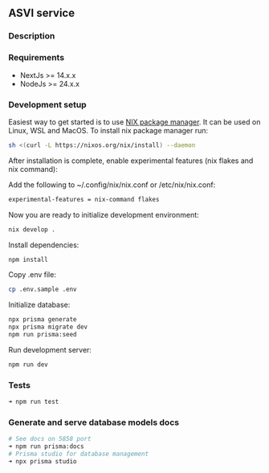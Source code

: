 ## ASVI service

### Description

### Requirements

- NextJs >= 14.x.x
- NodeJs >= 24.x.x

### Development setup

Easiest way to get started is to use [NIX package manager](https://nixos.org/download). It
can be used on Linux, WSL and MacOS. To install nix package manager run:

```bash
sh <(curl -L https://nixos.org/nix/install) --daemon
```

After installation is complete, enable experimental features (nix flakes and nix command):

Add the following to ~/.config/nix/nix.conf or /etc/nix/nix.conf:

```bash
experimental-features = nix-command flakes
```

Now you are ready to initialize development environment:

```bash
nix develop .
```

Install dependencies:

```bash
npm install
```

Copy .env file:

```bash
cp .env.sample .env
```

Initialize database:

```bash
npx prisma generate
npx prisma migrate dev
npm run prisma:seed
```

Run development server:

```bash
npm run dev
```

### Tests

```bash
➜ npm run test
```

### Generate and serve database models docs

```bash
# See docs on 5858 port
➜ npm run prisma:docs
# Prisma studio for database management
➜ npx prisma studio

```
